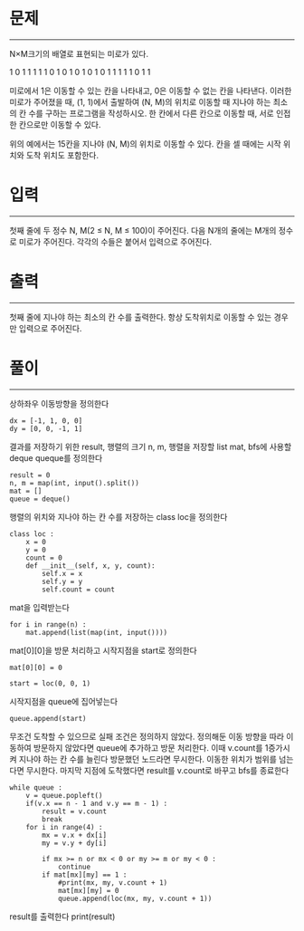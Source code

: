 # 문제

---

N×M크기의 배열로 표현되는 미로가 있다.

1	0	1	1	1	1
1	0	1	0	1	0
1	0	1	0	1	1
1	1	1	0	1	1

미로에서 1은 이동할 수 있는 칸을 나타내고, 0은 이동할 수 없는 칸을 나타낸다. 이러한 미로가 주어졌을 때, (1, 1)에서 출발하여 (N, M)의 위치로 이동할 때 지나야 하는 최소의 칸 수를 구하는 프로그램을 작성하시오. 한 칸에서 다른 칸으로 이동할 때, 서로 인접한 칸으로만 이동할 수 있다.

위의 예에서는 15칸을 지나야 (N, M)의 위치로 이동할 수 있다. 칸을 셀 때에는 시작 위치와 도착 위치도 포함한다.

# 입력

---

첫째 줄에 두 정수 N, M(2 ≤ N, M ≤ 100)이 주어진다. 다음 N개의 줄에는 M개의 정수로 미로가 주어진다. 각각의 수들은 붙어서 입력으로 주어진다.

# 출력

---

첫째 줄에 지나야 하는 최소의 칸 수를 출력한다. 항상 도착위치로 이동할 수 있는 경우만 입력으로 주어진다.


# 풀이

---

상하좌우 이동방향을 정의한다

    dx = [-1, 1, 0, 0]
    dy = [0, 0, -1, 1]

결과를 저장하기 위한 result, 행렬의 크기 n, m, 행렬을 저장할 list mat, bfs에 사용할 deque queque를 정의한다

    result = 0
    n, m = map(int, input().split())
    mat = []
    queue = deque()

행렬의 위치와 지나야 하는 칸 수를 저장하는 class loc을 정의한다

    class loc :
        x = 0
        y = 0
        count = 0
        def __init__(self, x, y, count):
            self.x = x
            self.y = y
            self.count = count

mat을 입력받는다

    for i in range(n) :
        mat.append(list(map(int, input())))

mat[0][0]을 방문 처리하고 시작지점을 start로 정의한다

    mat[0][0] = 0

    start = loc(0, 0, 1)

시작지점을 queue에 집어넣는다

    queue.append(start)

무조건 도착할 수 있으므로 실패 조건은 정의하지 않았다.
정의해둔 이동 방향을 따라 이동하여 방문하지 않았다면 queue에 추가하고 방문 처리한다. 이때 v.count를 1증가시켜 지나야 하는 칸 수를 늘린다
방문했던 노드라면 무시한다.
이동한 위치가 범위를 넘는다면 무시한다.
마지막 지점에 도착했다면 result를 v.count로 바꾸고 bfs를 종료한다

    while queue :
        v = queue.popleft()
        if(v.x == n - 1 and v.y == m - 1) :
            result = v.count
            break
        for i in range(4) :
            mx = v.x + dx[i]
            my = v.y + dy[i]
            
            if mx >= n or mx < 0 or my >= m or my < 0 :
                continue
            if mat[mx][my] == 1 :
                #print(mx, my, v.count + 1)
                mat[mx][my] = 0
                queue.append(loc(mx, my, v.count + 1))

result를 출력한다
    print(result)